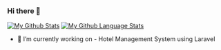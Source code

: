 ### Hi there 👋


[![My Github Stats](https://github-readme-stats.vercel.app/api/?username=Heccubernny&count_private=false&theme=tokyonight&showicons=true)]()
[![My Github Language Stats](https://github-readme-stats.vercel.app/api/top-langs/?username=Heccubernny&langs_count=5&theme=tokyonight)]()

- 🔭 I’m currently working on - Hotel Management System using Laravel

<!--
**Heccubernny/heccubernny** is a ✨ _special_ ✨ repository because its `README.md` (this file) appears on your GitHub profile.

Here are some ideas to get you started:

- 🔭 I’m currently working on ...
- 🌱 I’m currently learning ...
- 👯 I’m looking to collaborate on ...
- 🤔 I’m looking for help with ...
- 💬 Ask me about ...
- 📫 How to reach me: ...
- 😄 Pronouns: ...
- ⚡ Fun fact: ...
-->
